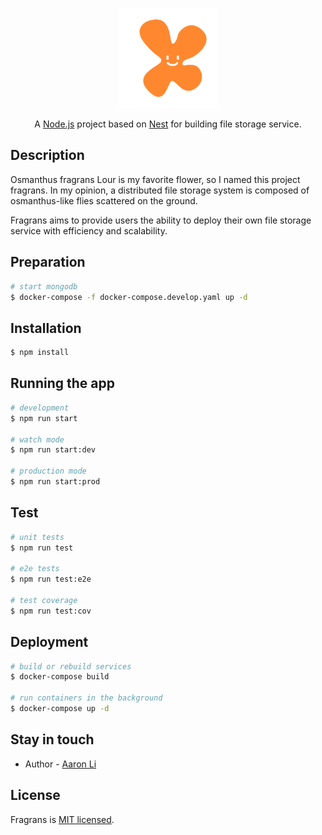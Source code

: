 <p align="center">
  <a href="https://www.oyiyio.com" target="blank"><img src="./public/logo/logo_fragrans.svg" width="160" alt="Fragrans Logo" /></a>
</p>

<p align="center">A <a href="http://nodejs.org" target="_blank">Node.js</a> project based on <a href="https://github.com/nestjs/nest" target="_blank">Nest</a> for building file storage service.</p>

## Description

Osmanthus fragrans Lour is my favorite flower, so I named this project fragrans. In my opinion, a distributed file storage system is composed of osmanthus-like flies scattered on the ground.

Fragrans aims to provide users the ability to deploy their own file storage service with efficiency and scalability.

## Preparation

```bash
# start mongodb
$ docker-compose -f docker-compose.develop.yaml up -d
```

## Installation

```bash
$ npm install
```

## Running the app

```bash
# development
$ npm run start

# watch mode
$ npm run start:dev

# production mode
$ npm run start:prod
```

## Test

```bash
# unit tests
$ npm run test

# e2e tests
$ npm run test:e2e

# test coverage
$ npm run test:cov
```

## Deployment

```bash
# build or rebuild services
$ docker-compose build

# run containers in the background
$ docker-compose up -d
```

## Stay in touch

- Author - [Aaron Li](https://www.oyiyio.com)

## License

Fragrans is [MIT licensed](LICENSE).
